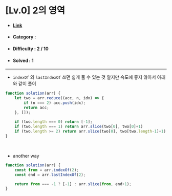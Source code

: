# [Lv.0] 2의 영역 
* #### [Link](https://school.programmers.co.kr/learn/courses/30/lessons/181894)
* #### Category : 
* #### Difficulty : 2 / 10  
* #### Solved : 1

<hr />

* `indexOf` 와 `lastIndexOf` 쓰면 쉽게 풀 수 있는 것 알지만 속도에 좋지 않아서 아래와 같이 풀이 
```js
function solution(arr) {
    let two = arr.reduce((acc, n, idx) => { 
        if (n === 2) acc.push(idx);
        return acc;
    }, []);
    
    if (two.length === 0) return [-1];
    if (two.length === 1) return arr.slice(two[0], two[0]+1)
    if (two.length >= 2) return arr.slice(two[0], two[two.length-1]+1);
}
```

<br />

* another way
```js
function solution(arr) {
    const from = arr.indexOf(2);
    const end = arr.lastIndexOf(2);

    return from === -1 ? [-1] : arr.slice(from, end+1);
}
```